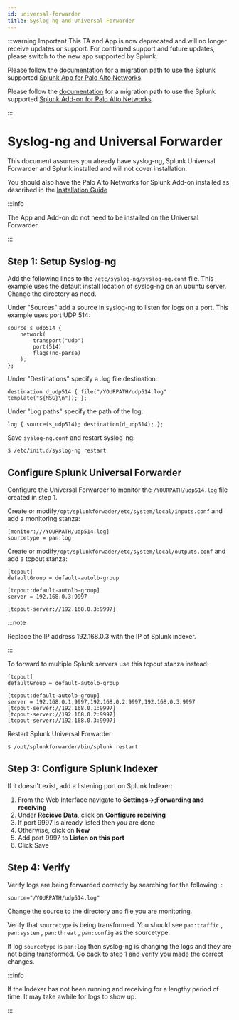 ```yaml
---
id: universal-forwarder
title: Syslog-ng and Universal Forwarder
---
```

:::warning Important
This TA and App is now deprecated and will no longer receive updates or support. For continued support and future updates, please switch to the new app supported by Splunk.

Please follow the [documentation](https://splunk.github.io/splunk-app-for-palo-alto-networks/Installationoverview/) for a migration path to use the Splunk supported
[Splunk App for Palo Alto Networks](https://splunkbase.splunk.com/app/7505).

Please follow the [documentation](https://splunk.github.io/splunk-add-on-for-palo-alto-networks/MigrationPaths/) for a migration path to use the Splunk supported [Splunk Add-on for Palo Alto Networks](https://splunkbase.splunk.com/app/7523).

:::

Syslog-ng and Universal Forwarder
=================================

This document assumes you already have syslog-ng, Splunk Universal Forwarder and Splunk installed and will not cover installation.

You should also have the Palo Alto Networks for Splunk Add-on installed as described in the [Installation Guide](../installation)

:::info

The App and Add-on do not need to be installed on the Universal Forwarder.

:::

## Step 1: Setup Syslog-ng

Add the following lines to the `/etc/syslog-ng/syslog-ng.conf` file. This example uses the default install location of syslog-ng on an ubuntu server. Change the directory as need.

Under "Sources" add a source in syslog-ng to listen for logs on a port. This example uses port UDP 514:

    source s_udp514 { 
        network(
            transport("udp")
            port(514)
            flags(no-parse)
        );
    };

Under "Destinations" specify a .log file destination:

    destination d_udp514 { file("/YOURPATH/udp514.log" template("${MSG}\n")); };

Under "Log paths" specify the path of the log:

    log { source(s_udp514); destination(d_udp514); };

Save `syslog-ng.conf` and restart syslog-ng:

    $ /etc/init.d/syslog-ng restart

## Configure Splunk Universal Forwarder

Configure the Universal Forwarder to monitor the `/YOURPATH/udp514.log` file created in step 1.

Create or modify`/opt/splunkforwader/etc/system/local/inputs.conf` and add a monitoring stanza:

    [monitor:///YOURPATH/udp514.log]
    sourcetype = pan:log

Create or modify`/opt/splunkforwader/etc/system/local/outputs.conf` and add a tcpout stanza:

    [tcpout]
    defaultGroup = default-autolb-group

    [tcpout:default-autolb-group]
    server = 192.168.0.3:9997

    [tcpout-server://192.168.0.3:9997]

:::note

Replace the IP address 192.168.0.3 with the IP of Splunk indexer.

:::

To forward to multiple Splunk servers use this tcpout stanza instead:

    [tcpout]
    defaultGroup = default-autolb-group

    [tcpout:default-autolb-group]
    server = 192.168.0.1:9997,192.168.0.2:9997,192.168.0.3:9997
    [tcpout-server://192.168.0.1:9997]
    [tcpout-server://192.168.0.2:9997]
    [tcpout-server://192.168.0.3:9997]

Restart Splunk Universal Forwarder:

    $ /opt/splunkforwarder/bin/splunk restart

## Step 3: Configure Splunk Indexer

If it doesn't exist, add a listening port on Splunk Indexer:

1.  From the Web Interface navigate to **Settings->;Forwarding and receiving**
2.  Under **Recieve Data**, click on **Configure receiving**
3.  If port 9997 is already listed then you are done
4.  Otherwise, click on **New**
5.  Add port 9997 to **Listen on this port**
6.  Click Save

## Step 4: Verify

Verify logs are being forwarded correctly by searching for the following: :

    source="/YOURPATH/udp514.log"

Change the source to the directory and file you are monitoring.

Verify that `sourcetype` is being transformed. You should see `pan:traffic` , `pan:system` , `pan:threat` , `pan:config` as the sourcetype.

If log `sourcetype` is `pan:log` then syslog-ng is changing the logs and they are not being transformed. Go back to step 1 and verify you made the correct changes.

:::info

If the Indexer has not been running and receiving for a lengthy period of time. It may take awhile for logs to show up.

:::


